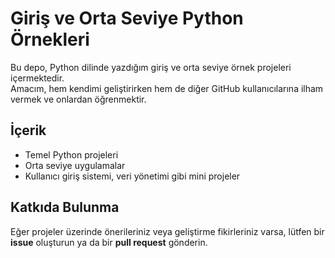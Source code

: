 # Giriş ve Orta Seviye Python Örnekleri

Bu depo, Python dilinde yazdığım giriş ve orta seviye örnek projeleri içermektedir.  
Amacım, hem kendimi geliştirirken hem de diğer GitHub kullanıcılarına ilham vermek ve onlardan öğrenmektir.

## İçerik
- Temel Python projeleri
- Orta seviye uygulamalar
- Kullanıcı giriş sistemi, veri yönetimi gibi mini projeler

## Katkıda Bulunma
Eğer projeler üzerinde önerileriniz veya geliştirme fikirleriniz varsa, lütfen bir **issue** oluşturun ya da bir **pull request** gönderin.
